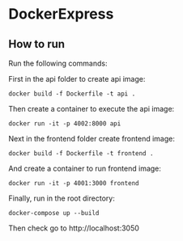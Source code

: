 # DockerExpress

## How to run
Run the following commands:

First in the api folder to create api image:

`docker build -f Dockerfile -t api .`

Then create a container to execute the api image:

`docker run -it -p 4002:8000 api`

Next in the frontend folder create frontend image:

`docker build -f Dockerfile -t frontend .`

And create a container to run frontend image:

`docker run -it -p 4001:3000 frontend`

Finally, run in the root directory:

`docker-compose up --build`

Then check go to http://localhost:3050

